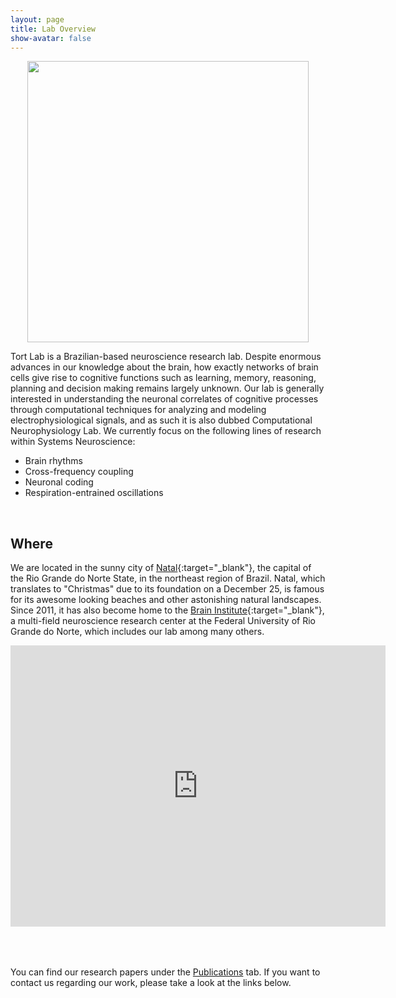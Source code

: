 ```yaml
---
layout: page
title: Lab Overview
show-avatar: false
---
```

<p align="center">
    <img width="450" height="450" src="/assets/img/tortlab_logo2.png">
</p>


Tort Lab is a Brazilian-based neuroscience research lab. Despite enormous advances in our knowledge about the brain, how exactly networks of brain cells give rise to cognitive functions such as learning, memory, reasoning, planning and decision making remains largely unknown. Our lab is generally interested in understanding the neuronal correlates of cognitive processes through computational techniques for analyzing and modeling electrophysiological signals, and as such it is also dubbed Computational Neurophysiology Lab. We currently focus on the following lines of research within Systems Neuroscience:

- Brain rhythms
- Cross-frequency coupling
- Neuronal coding
- Respiration-entrained oscillations
  
<br/>

## Where

We are located in the sunny city of [Natal](https://en.wikipedia.org/wiki/Natal,_Rio_Grande_do_Norte){:target="_blank"}, the capital of the Rio Grande do Norte State, in the northeast region of Brazil. Natal, which translates to "Christmas" due to its foundation on a December 25, is famous for its awesome looking beaches and other astonishing natural landscapes. Since 2011, it has also become home to the [Brain Institute](https://neuro.ufrn.br){:target="_blank"}, a multi-field neuroscience research center at the Federal University of Rio Grande do Norte, which includes our lab among many others.  



<div class="gmap_canvas"><iframe align="center" width="600" height="450" id="gmap_canvas" src="https://www.google.com/maps/embed?pb=!1m18!1m12!1m3!1d1668.8272251102849!2d-35.2060256626651!3d-5.832714034778539!2m3!1f0!2f0!3f0!3m2!1i1024!2i768!4f13.1!3m3!1m2!1s0x7b2ff853abce599%3A0xf2f01153f0de3ce1!2sInstituto%20do%20C%C3%A9rebro%20(ICe)%20-%20UFRN!5e0!3m2!1spt-BR!2sbr!4v1598400860748!5m2!1spt-BR!2sbr" frameborder="0" scrolling="no" marginheight="0" marginwidth="0"></iframe></div><style>.gmap_canvas {overflow:hidden;background:none!important;height:500px;width:730px;}</style>

You can find our research papers under the [Publications](https://tortlab.github.io/publications) tab. If you want to contact us regarding our work, please take a look at the links below.


